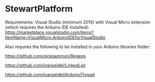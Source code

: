# StewartPlatform

Requirements: Visual Studio (minimum 2015) with Visual Micro extension (which requires the Arduino IDE installed): 
https://marketplace.visualstudio.com/items?itemName=VisualMicro.ArduinoIDEforVisualStudio

Also requires the following to be installed in your Arduino libraries folder:

https://github.com/nickgammon/Regexp

https://github.com/ivanseidel/LinkedList

https://github.com/ivanseidel/ArduinoThread
